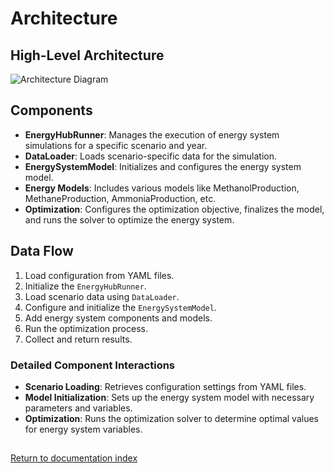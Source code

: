 # Architecture

## High-Level Architecture

![Architecture Diagram](../images/architecture.png)

## Components

- **EnergyHubRunner**: Manages the execution of energy system simulations for a specific scenario and year.
- **DataLoader**: Loads scenario-specific data for the simulation.
- **EnergySystemModel**: Initializes and configures the energy system model.
- **Energy Models**: Includes various models like MethanolProduction, MethaneProduction, AmmoniaProduction, etc.
- **Optimization**: Configures the optimization objective, finalizes the model, and runs the solver to optimize the energy system.

## Data Flow

1. Load configuration from YAML files.
2. Initialize the `EnergyHubRunner`.
3. Load scenario data using `DataLoader`.
4. Configure and initialize the `EnergySystemModel`.
5. Add energy system components and models.
6. Run the optimization process.
7. Collect and return results.

### Detailed Component Interactions

- **Scenario Loading**: Retrieves configuration settings from YAML files.
- **Model Initialization**: Sets up the energy system model with necessary parameters and variables.
- **Optimization**: Runs the optimization solver to determine optimal values for energy system variables.

## 
[Return to documentation index](./index.md)